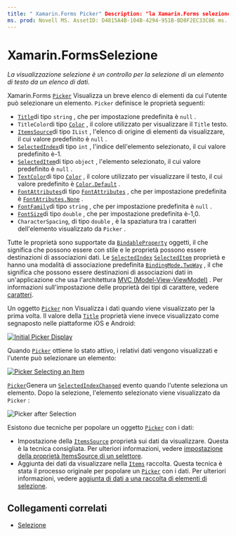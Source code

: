 ```yaml
---
title: " Xamarin.Forms Picker" Description: "la Xamarin.Forms selezione Visualizza un breve elenco di elementi da cui l'utente può selezionare un elemento. Questo articolo illustra come usare la classe Picker per selezionare un elemento di testo da un elenco di dati. "
ms. prod: Novell MS. AssetID: D4815A4B-104B-4294-951B-BD8F2EC33C86 ms. Technology: Novell-Forms Author: davidbritch ms. Author: dabritch ms. Date: 02/26/2019 no-loc: [ Xamarin.Forms , Xamarin.Essentials ]
---
```


# <a name="xamarinforms-picker"></a>Xamarin.FormsSelezione

_La visualizzazione selezione è un controllo per la selezione di un elemento di testo da un elenco di dati._

Xamarin.Forms [`Picker`](xref:Xamarin.Forms.Picker) Visualizza un breve elenco di elementi da cui l'utente può selezionare un elemento. `Picker` definisce le proprietà seguenti:

- [`Title`](xref:Xamarin.Forms.Picker.Title)di tipo `string` , che per impostazione predefinita è `null` .
- `TitleColor`di tipo [`Color`](xref:Xamarin.Forms.Color) , il colore utilizzato per visualizzare il `Title` testo.
- [`ItemsSource`](xref:Xamarin.Forms.Picker.ItemsSource)di tipo `IList` , l'elenco di origine di elementi da visualizzare, il cui valore predefinito è `null` .
- [`SelectedIndex`](xref:Xamarin.Forms.Picker.SelectedIndex)di tipo `int` , l'indice dell'elemento selezionato, il cui valore predefinito è-1.
- [`SelectedItem`](xref:Xamarin.Forms.Picker.SelectedItem)di tipo `object` , l'elemento selezionato, il cui valore predefinito è `null` .
- [`TextColor`](xref:Xamarin.Forms.Picker.TextColor)di tipo [`Color`](xref:Xamarin.Forms.Color) , il colore utilizzato per visualizzare il testo, il cui valore predefinito è [`Color.Default`](xref:Xamarin.Forms.Color.Default) .
- [`FontAttributes`](xref:Xamarin.Forms.Picker.FontAttributes)di tipo [`FontAttributes`](xref:Xamarin.Forms.FontAttributes) , che per impostazione predefinita è [`FontAtributes.None`](xref:Xamarin.Forms.FontAttributes.None) .
- [`FontFamily`](xref:Xamarin.Forms.Picker.FontFamily)di tipo `string` , che per impostazione predefinita è `null` .
- [`FontSize`](xref:Xamarin.Forms.Picker.FontSize)di tipo `double` , che per impostazione predefinita è-1,0.
- `CharacterSpacing`, di tipo `double` , è la spaziatura tra i caratteri dell'elemento visualizzato da `Picker` .

Tutte le proprietà sono supportate da [`BindableProperty`](xref:Xamarin.Forms.BindableProperty) oggetti, il che significa che possono essere con stile e le proprietà possono essere destinazioni di associazioni dati. Le [`SelectedIndex`](xref:Xamarin.Forms.Picker.SelectedIndex) [`SelectedItem`](xref:Xamarin.Forms.Picker.SelectedItem) proprietà e hanno una modalità di associazione predefinita [`BindingMode.TwoWay`](xref:Xamarin.Forms.BindingMode.TwoWay) , il che significa che possono essere destinazioni di associazioni dati in un'applicazione che usa l'architettura [MVC (Model-View-ViewModel)](~/xamarin-forms/enterprise-application-patterns/mvvm.md) . Per informazioni sull'impostazione delle proprietà dei tipi di carattere, vedere [caratteri](~/xamarin-forms/user-interface/text/fonts.md).

Un oggetto [`Picker`](xref:Xamarin.Forms.Picker) non Visualizza i dati quando viene visualizzato per la prima volta. Il valore della [`Title`](xref:Xamarin.Forms.Picker.Title) proprietà viene invece visualizzato come segnaposto nelle piattaforme iOS e Android:

[![](images/picker-initial.png "Initial Picker Display")](images/picker-initial-large.png#lightbox "Initial Picker Display")

Quando [`Picker`](xref:Xamarin.Forms.Picker) ottiene lo stato attivo, i relativi dati vengono visualizzati e l'utente può selezionare un elemento:

[![](images/picker-selection.png "Picker Selecting an Item")](images/picker-selection-large.png#lightbox "Picker Selecting an Item")

[`Picker`](xref:Xamarin.Forms.Picker)Genera un [`SelectedIndexChanged`](xref:Xamarin.Forms.Picker.SelectedIndexChanged) evento quando l'utente seleziona un elemento. Dopo la selezione, l'elemento selezionato viene visualizzato da `Picker` :

![](images/picker-after-selection.png "Picker after Selection")

Esistono due tecniche per popolare un oggetto [`Picker`](xref:Xamarin.Forms.Picker) con i dati:

- Impostazione della [`ItemsSource`](xref:Xamarin.Forms.Picker.ItemsSource) proprietà sui dati da visualizzare. Questa è la tecnica consigliata. Per ulteriori informazioni, vedere [impostazione della proprietà ItemsSource di un selettore](populating-itemssource.md).
- Aggiunta dei dati da visualizzare nella [`Items`](xref:Xamarin.Forms.Picker.Items) raccolta. Questa tecnica è stata il processo originale per popolare un [`Picker`](xref:Xamarin.Forms.Picker) con i dati. Per ulteriori informazioni, vedere [aggiunta di dati a una raccolta di elementi di selezione](populating-items.md).

## <a name="related-links"></a>Collegamenti correlati

- [Selezione](xref:Xamarin.Forms.Picker)
